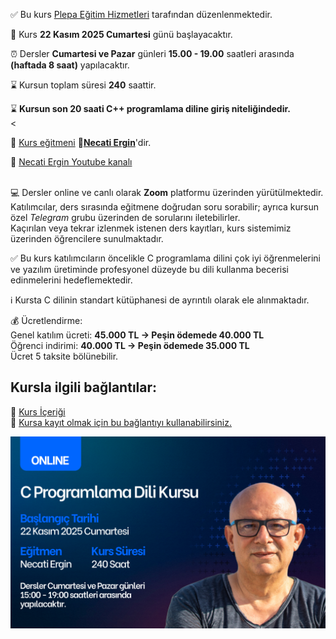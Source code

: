 ✅ Bu kurs [Plepa Eğitim Hizmetleri](https://plepa.com/) tarafından düzenlenmektedir.<br>

📅 Kurs __22 Kasım 2025 Cumartesi__ günü başlayacaktır.<br>

⏰ Dersler __Cumartesi ve Pazar__ günleri __15.00 - 19.00__ saatleri arasında **(haftada 8 saat)** yapılacaktır.<br>

⌛ Kursun toplam süresi __240__ saattir.<br>

⌛ **Kursun son 20 saati C++ programlama diline giriş niteliğindedir.**<br><

👨 [Kurs eğitmeni](https://github.com/necatiergin/OCAK_2025_CPP_KURSU/blob/main/kurs_egitmeni.md)
**&#128279;[Necati Ergin](https://www.linkedin.com/in/necati-ergin-045768176/)**'dir. <br>

👨 [Necati Ergin Youtube kanalı](https://www.youtube.com/@necatiergin)<br><br>

💻 Dersler online ve canlı olarak **Zoom** platformu üzerinden yürütülmektedir. <br>
Katılımcılar, ders sırasında eğitmene doğrudan soru sorabilir; ayrıca kursun özel _Telegram_ grubu üzerinden de sorularını iletebilirler. <br>
Kaçırılan veya tekrar izlenmek istenen ders kayıtları, kurs sistemimiz üzerinden öğrencilere sunulmaktadır.

✅ Bu kurs katılımcıların öncelikle C programlama dilini çok iyi öğrenmelerini ve yazılım üretiminde profesyonel düzeyde bu dili kullanma becerisi edinmelerini hedeflemektedir.<br>

ℹ️ Kursta C dilinin standart kütüphanesi de ayrıntılı olarak ele alınmaktadır.<br>

💰 Ücretlendirme:<br>
Genel katılım ücreti: **45.000 TL → Peşin ödemede 40.000 TL**<br>
Öğrenci indirimi: **40.000 TL → Peşin ödemede 35.000 TL**<br>
Ücret 5 taksite bölünebilir.

## Kursla ilgili bağlantılar:
&#128279; [Kurs İçeriği](https://github.com/necatiergin/kurs_programlari/blob/main/c_programlama_dili.md)<br>
&#128279; [Kursa kayıt olmak için bu bağlantıyı kullanabilirsiniz.](https://us02web.zoom.us/meeting/register/NMkRcoZoQ5St97N7w0bPuQ) <br>

![kurs tanıtım görseli](https://github.com/necatiergin/KASIM-2025-C-KURSU/blob/main/c_kursu_tanitim_gorseli.png)
